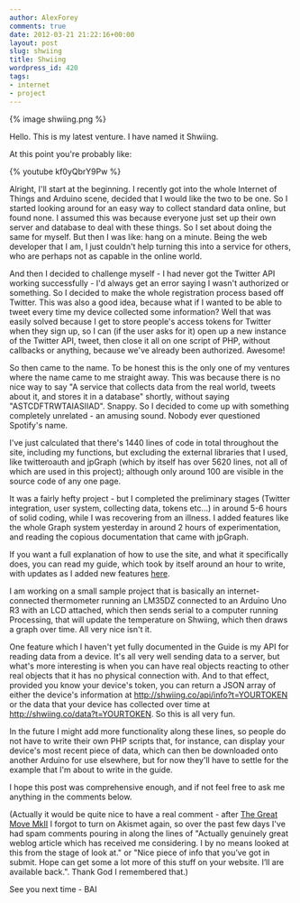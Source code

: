 ```yaml
---
author: AlexForey
comments: true
date: 2012-03-21 21:22:16+00:00
layout: post
slug: shwiing
title: Shwiing
wordpress_id: 420
tags:
- internet
- project
---
```


{% image shwiing.png %}

Hello. This is my latest venture. I have named it Shwiing.

At this point you're probably like:

{% youtube kf0yQbrY9Pw %}

Alright, I'll start at the beginning. I recently got into the whole Internet of Things and Arduino scene, decided that I would like the two to be one. So I started looking around for an easy way to collect standard data online, but found none. I assumed this was because everyone just set up their own server and database to deal with these things. So I set about doing the same for myself. But then I was like: hang on a minute. Being the web developer that I am, I just couldn't help turning this into a service for others, who are perhaps not as capable in the online world.

And then I decided to challenge myself - I had never got the Twitter API working successfully - I'd always get an error saying I wasn't authorized or something. So I decided to make the whole registration process based off Twitter. This was also a good idea, because what if I wanted to be able to tweet every time my device collected some information? Well that was easily solved because I get to store people's access tokens for Twitter when they sign up, so I can (if the user asks for it) open up a new instance of the Twitter API, tweet, then close it all on one script of PHP, without callbacks or anything, because we've already been authorized. Awesome!

So then came to the name. To be honest this is the only one of my ventures where the name came to me straight away. This was because there is no nice way to say "A service that collects data from the real world, tweets about it, and stores it in a database" shortly, without saying "ASTCDFTRWTAIASIIAD". Snappy. So I decided to come up with something completely unrelated - an amusing sound. Nobody ever questioned Spotify's name.

I've just calculated that there's 1440 lines of code in total throughout the site, including my functions, but excluding the external libraries that I used, like twitteroauth and jpGraph (which by itself has over 5620 lines, not all of which are used in this project); although only around 100 are visible in the source code of any one page.

It was a fairly hefty project - but I completed the preliminary stages (Twitter integration, user system, collecting data, tokens etc...) in around 5-6 hours of solid coding, while I was recovering from an illness. I added features like the whole Graph system yesterday in around 2 hours of experimentation, and reading the copious documentation that came with jpGraph.

If you want a full explanation of how to use the site, and what it specifically does, you can read my guide, which took by itself around an hour to write, with updates as I added new features [here](http://shwiing.co/guide).

I am working on a small sample project that is basically an internet-connected thermometer running an LM35DZ connected to an Arduino Uno R3 with an LCD attached, which then sends serial to a computer running Processing, that will update the temperature on Shwiing, which then draws a graph over time. All very nice isn't it.

One feature which I haven't yet fully documented in the Guide is my API for reading data from a device. It's all very well sending data to a server, but what's more interesting is when you can have real objects reacting to other real objects that it has no physical connection with. And to that effect, provided you know your device's token, you can return a JSON array of either the device's information at http://shwiing.co/api/info?t=YOURTOKEN or the data that your device has collected over time at http://shwiing.co/data?t=YOURTOKEN. So this is all very fun.

In the future I might add more functionality along these lines, so people do not have to write their own PHP scripts that, for instance, can display your device's most recent piece of data, which can then be downloaded onto another Arduino for use elsewhere, but for now they'll have to settle for the example that I'm about to write in the guide.

I hope this post was comprehensive enough, and if not feel free to ask me anything in the comments below.

(Actually it would be quite nice to have a real comment - after [The Great Move MkII](http://filmandstuff.co.uk/405-great-move-mkii) I forgot to turn on Akismet again, so over the past few days I've had spam comments pouring in along the lines of "Actually genuinely great weblog article which has received me considering. I by no means looked at this from the stage of look at." or "Nice piece of info that you’ve got in submit. Hope can get some a lot more of this stuff on your website. I’ll are available back.". Thank God I remembered that.)

See you next time - BAI


